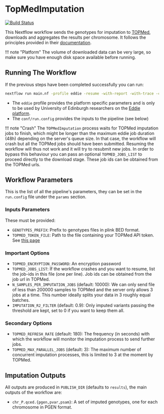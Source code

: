 # TopMedImputation

[![Build Status](https://github.com/olivierlabayle/nf-topmed-imputation/actions/workflows/CI.yml/badge.svg?branch=main)](https://github.com/olivierlabayle/nf-topmed-imputation/actions/workflows/CI.yml?query=branch%3Amain)


This Nextflow workflow sends the genotypes for imputation to [TOPMed](https://imputation.biodatacatalyst.nhlbi.nih.gov/#!pages/home), downloads and aggregates the results per chromosome. It follows the principles provided in their [documentation](https://topmedimpute.readthedocs.io/en/latest/).

!!! note "Platform"
    The volume of downloaded data can be very large, so make sure you have enough disk space available before running.


## Running The Workflow

If the previous steps have been completed successfully you can run:

```bash
nextflow run main.nf -profile eddie -resume -with-report -with-trace -c conf/run.config
```

- The `eddie` profile provides the platform specific parameters and is only to be used by University of Edinburgh researchers on the [Eddie platform](https://digitalresearchservices.ed.ac.uk/resources/eddie).
- The `conf/run.config` provides the inputs to the pipeline (see below)

!!! note "Crash"
    The `TOPMedImputation` process waits for TOPMed imputation jobs to finish, which might be longer than the maximum eddie job duration (48h) depending on the server's queue size. In that case, the workflow will crash but all the TOPMed jobs should have been submitted. Resuming the workflow will thus not work and it will try to resubmit new jobs. In order to bypass this behaviour you can pass an optional `TOPMED_JOBS_LIST` to proceed directly to the download stage. These job ids can be obtained from the TOPMed urls.

## Workflow Parameters

This is the list of all the pipeline's parameters, they can be set in the `run.config` file under the `params` section.

### Inputs Parameters

These must be provided:

- `GENOTYPES_PREFIX`: Prefix to genotypes files in plink BED format.
- `TOPMED_TOKEN_FILE`: Path to the file containing your TOPMed API token. See [this page](http://topmedimpute.readthedocs.io/en/latest/api/#authentication)

### Important Options

- `TOPMED_ENCRYPTION_PASSWORD`: An encryption password
- `TOPMED_JOBS_LIST`: If the workflow crashes and you want to resume, list the job-ids in this file (one per line). Job ids can be obtained from the job url in TOPMed.
- `N_SAMPLES_PER_IMPUTATION_JOBS` (default: 10000): We can only send file of less than 200000 samples to TOPMed and the server only allows 3 jobs at a time. This number ideally splits your data in 3 roughly equal batches.
- `IMPUTATION_R2_FILTER` (default: 0.9): Only imputed variants passing the threshold are kept, set to 0 if you want to keep them all.

### Secondary Options

- `TOPMED_REFRESH_RATE` (default: 180): The frequency (in seconds) with which the workflow will monitor the imputation process to send further jobs.
- `TOPMED_MAX_PARALLEL_JOBS` (default: 3): The maximum number of concurrent imputation processes, this is limited to 3 at the moment by TOPMed.

## Imputation Outputs

All outputs are produced in `PUBLISH_DIR` (defaults to `results`), the main outputs of the workflow are:

- `chr_P.qced.{pgen,pvar,psam}`: A set of imputed genotypes, one for each chromosome in PGEN format.